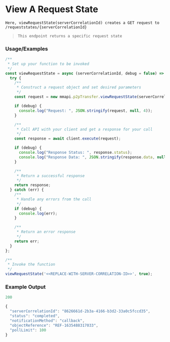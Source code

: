# View A Request State

`Here, viewRequestState(serverCorrelationId) creates a GET request to /requeststates/{serverCorrelationId}`

> `This endpoint returns a specific request state`

### Usage/Examples

```javascript
/**
 * Set up your function to be invoked
 */
const viewRequestState = async (serverCorrelationId, debug = false) => {
  try {
    /**
     * Construct a request object and set desired parameters
     */
    const request = new mmapi.p2pTransfer.viewRequestState(serverCorrelationId);

    if (debug) {
      console.log("Request: ", JSON.stringify(request, null, 4));
    }

    /**
     * Call API with your client and get a response for your call
     */
    const response = await client.execute(request);

    if (debug) {
      console.log("Response Status: ", response.status);
      console.log("Response Data: ", JSON.stringify(response.data, null, 4));
    }

    /**
     * Return a successful response
     */
    return response;
  } catch (err) {
    /**
     * Handle any errors from the call
     */
    if (debug) {
      console.log(err);
    }

    /**
     * Return an error response
     */
    return err;
  }
};

/**
 * Invoke the function
 */
viewRequestState('<<REPLACE-WITH-SERVER-CORRELATION-ID>>', true);
```

### Example Output

```javascript
200

{
  "serverCorrelationId": "8626661d-2b3a-4166-b3d2-33a0c5fccd35",
  "status": "completed",
  "notificationMethod": "callback",
  "objectReference": "REF-1635488317033",
  "pollLimit": 100
}
```
